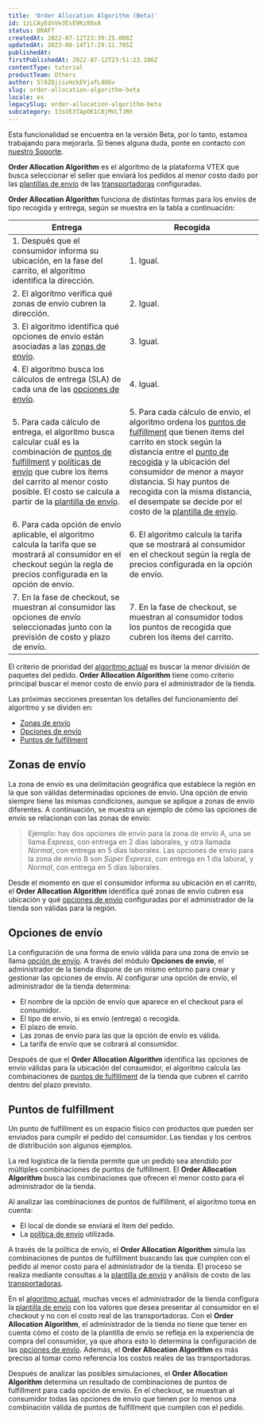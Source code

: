 ```yaml
---
title: 'Order Allocation Algorithm (Beta)'
id: 1zLCAyEdnVe3EsE9Kz88xA
status: DRAFT
createdAt: 2022-07-12T23:39:25.008Z
updatedAt: 2023-08-14T17:29:11.705Z
publishedAt: 
firstPublishedAt: 2022-07-12T23:51:23.186Z
contentType: tutorial
productTeam: Others
author: 5l9ZQjiivHzkEVjafL4O6v
slug: order-allocation-algorithm-beta
locale: es
legacySlug: order-allocation-algorithm-beta
subcategory: 13sVE3TApOK1C8jMVLTJRh
---
```


<div class="alert alert-info">
<p>Esta funcionalidad se encuentra en la versión Beta, por lo tanto, estamos trabajando para mejorarla. Si tienes alguna duda, ponte en contacto con <a href= "https://support.vtex.com/hc/es-419/requests">nuestro Soporte</a>.</p>
</div>

**Order Allocation Algorithm** es el algoritmo de la plataforma VTEX que busca seleccionar el seller que enviará los pedidos al menor costo dado por las [plantillas de envío](https://help.vtex.com/es/tutorial/planilha-de-frete--tutorials_127) de las [transportadoras](https://help.vtex.com/es/tutorial/transportadoras-na-vtex--7u9duMD5UQa2QQwukAWMcE) configuradas.

**Order Allocation Algorithm** funciona de distintas formas para los envíos de tipo recogida y entrega, según se muestra en la tabla a continuación:

| **Entrega** | **Recogida** |
| ---------- | ---------- |
| 1. Después que el consumidor informa su ubicación, en la fase del carrito, el algoritmo identifica la dirección. | 1. Igual. |
| 2. El algoritmo verifica qué zonas de envío cubren la dirección. | 2. Igual. |
| 3. El algoritmo identifica qué opciones de envío están asociadas a las [zonas de envío](https://help.vtex.com/es/tutorial/order-allocation-algorithm-beta--1zLCAyEdnVe3EsE9Kz88xA#zonas-de-envio). | 3. Igual. |
| 4. El algoritmo busca los cálculos de entrega (SLA) de cada una de las [opciones de envío](https://help.vtex.com/es/tutorial/order-allocation-algorithm-beta--1zLCAyEdnVe3EsE9Kz88xA#opciones-de-envio). | 4. Igual. |
| 5. Para cada cálculo de entrega, el algoritmo busca calcular cuál es la combinación de [puntos de fulfillment](https://help.vtex.com/es/tutorial/order-allocation-algorithm-beta--1zLCAyEdnVe3EsE9Kz88xA#puntos-de-fulfillment) y [políticas de envío](https://help.vtex.com/es/tutorial/politica-de-envio--tutorials_140) que cubre los ítems del carrito al menor costo posible. El costo se calcula a partir de la [plantilla de envío](https://help.vtex.com/es/tutorial/planilha-de-frete--tutorials_127). | 5. Para cada cálculo de envío, el algoritmo ordena los [puntos de fulfillment](https://help.vtex.com/es/tutorial/order-allocation-algorithm-beta--1zLCAyEdnVe3EsE9Kz88xA#puntos-de-fulfillment) que tienen ítems del carrito en stock según la distancia entre el [punto de recogida](https://help.vtex.com/es/tutorial/pontos-de-retirada--2fljn6wLjn8M4lJHA6HP3R) y la ubicación del consumidor de menor a mayor distancia. Si hay puntos de recogida con la misma distancia, el desempate se decide por el costo de la [plantilla de envío](https://help.vtex.com/es/tutorial/planilha-de-frete--tutorials_127). |
| 6. Para cada opción de envío aplicable, el algoritmo calcula la tarifa que se mostrará al consumidor en el checkout según la regla de precios configurada en la opción de envío. | 6. El algoritmo calcula la tarifa que se mostrará al consumidor en el checkout según la regla de precios configurada en la opción de envío. |
| 7. En la fase de checkout, se muestran al consumidor las opciones de envío seleccionadas junto con la previsión de costo y plazo de envío. | 7. En la fase de checkout, se muestran al consumidor todos los puntos de recogida que cubren los ítems del carrito. |

<div class = "alert alert-info">
El criterio de prioridad del <a href="https://help.vtex.com/es/tutorial/algoritmo-de-selecao-de-sellers-white-label--3MemNQ4pKkWCpMdzI27AHa">algoritmo actual</a> es buscar la menor división de paquetes del pedido. <b>Order Allocation Algorithm</b> tiene como criterio principal buscar el menor costo de envío para el administrador de la tienda.
</div>

Las próximas secciones presentan los detalles del funcionamiento del algoritmo y se dividen en:

- [Zonas de envío](https://help.vtex.com/es/tutorial/order-allocation-algorithm-beta--1zLCAyEdnVe3EsE9Kz88xA#zonas-de-envio)
- [Opciones de envío](https://help.vtex.com/es/tutorial/order-allocation-algorithm-beta--1zLCAyEdnVe3EsE9Kz88xA#opciones-de-envio)
- [Puntos de fulfillment](https://help.vtex.com/es/tutorial/order-allocation-algorithm-beta--1zLCAyEdnVe3EsE9Kz88xA#puntos-de-fulfillment)

## Zonas de envío

La zona de envío es una delimitación geográfica que establece la región en la que son válidas determinadas opciones de envío. Una opción de envío siempre tiene las mismas condiciones, aunque se aplique a zonas de envío diferentes. A continuación, se muestra un ejemplo de cómo las opciones de envío se relacionan con las zonas de envío:

> Ejemplo: hay dos opciones de envío para la zona de envío A, una se llama _Express_, con entrega en 2 días laborales, y otra llamada _Normal_, con entrega en 5 días laborales. Las opciones de envío para la zona de envío B son _Súper Express_, con entrega en 1 día laboral, y _Normal_, con entrega en 5 días laborales.

Desde el momento en que el consumidor informa su ubicación en el carrito, el **Order Allocation Algorithm** identifica qué zonas de envío cubren esa ubicación y qué [opciones de envío](https://help.vtex.com/es/tutorial/order-allocation-algorithm-beta--1zLCAyEdnVe3EsE9Kz88xA#opciones-de-envio) configuradas por el administrador de la tienda son válidas para la región.

## Opciones de envío

La configuración de una forma de envío válida para una zona de envío se llama [opción de envío](https://help.vtex.com/es/tutorial/shipping-options-beta--7gsdck3519Z3VPqzwFFHJL). A través del módulo **Opciones de envío**, el administrador de la tienda dispone de un mismo entorno para crear y gestionar las opciones de envío. Al configurar una opción de envío, el administrador de la tienda determina:

- El nombre de la opción de envío que aparece en el checkout para el consumidor.
- El tipo de envío, si es envío (entrega) o recogida.
- El plazo de envío.
- Las zonas de envío para las que la opción de envío es válida.
- La tarifa de envío que se cobrará al consumidor.

Después de que el **Order Allocation Algorithm** identifica las opciones de envío válidas para la ubicación del consumidor, el algoritmo calcula las combinaciones de [puntos de fulfillment](https://help.vtex.com/es/tutorial/order-allocation-algorithm-beta--1zLCAyEdnVe3EsE9Kz88xA#puntos-de-fulfillment) de la tienda que cubren el carrito dentro del plazo previsto.

## Puntos de fulfillment

Un punto de fulfillment es un espacio físico con productos que pueden ser enviados para cumplir el pedido del consumidor. Las tiendas y los centros de distribución son algunos ejemplos.

La red logística de la tienda permite que un pedido sea atendido por múltiples combinaciones de puntos de fulfillment. El **Order Allocation Algorithm** busca las combinaciones que ofrecen el menor costo para el administrador de la tienda.

Al analizar las combinaciones de puntos de fulfillment, el algoritmo toma en cuenta:

- El local de donde se enviará el ítem del pedido.
- La [política de envío](https://help.vtex.com/es/tutorial/politica-de-envio--tutorials_140) utilizada.

A través de la política de envío, el **Order Allocation Algorithm** simula las combinaciones de puntos de fulfillment buscando las que cumplen con el pedido al menor costo para el administrador de la tienda. El proceso se realiza mediante consultas a la [plantilla de envío](https://help.vtex.com/es/tutorial/planilha-de-frete--tutorials_127) y análisis de costo de las [transportadoras](https://help.vtex.com/es/tutorial/transportadoras-na-vtex--7u9duMD5UQa2QQwukAWMcE).

<div class = "alert alert-info">
En el <a href="https://help.vtex.com/es/tutorial/algoritmo-de-selecao-de-sellers-white-label--3MemNQ4pKkWCpMdzI27AHa">algoritmo actual</a>, muchas veces el administrador de la tienda configura la <a href="https://help.vtex.com/es/tutorial/planilha-de-frete--tutorials_127">plantilla de envío</a> con los valores que desea presentar al consumidor en el checkout y no con el costo real de las transportadoras. Con el <b>Order Allocation Algorithm</b>, el administrador de la tienda no tiene que tener en cuenta cómo el costo de la plantilla de envío se refleja en la experiencia de compra del consumidor, ya que ahora esto lo determina la configuración de las <a href="https://help.vtex.com/es/tutorial/shipping-options-beta--7gsdck3519Z3VPqzwFFHJL">opciones de envío</a>. Además, el <b>Order Allocation Algorithm</b> es más preciso al tomar como referencia los costos reales de las transportadoras.
</div>

Después de analizar las posibles simulaciones, el **Order Allocation Algorithm** determina un resultado de combinaciones de puntos de fulfillment para cada opción de envío. En el checkout, se muestran al consumidor todas las opciones de envío que tienen por lo menos una combinación válida de puntos de fulfillment que cumplen con el pedido.
